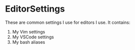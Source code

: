 # EditorSettings

These are common settings I use for editors I use. It contains:

1. My Vim settings
2. My VSCode settings
3. My bash aliases
